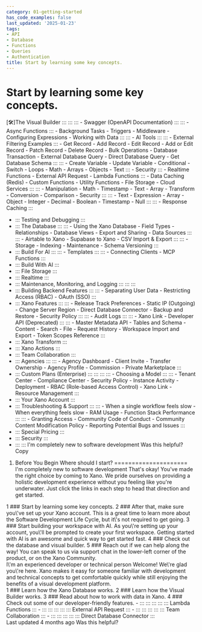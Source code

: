 ```yaml
---
category: 01-getting-started
has_code_examples: false
last_updated: '2025-01-23'
tags:
- API
- Database
- Functions
- Queries
- Authentication
title: Start by learning some key concepts.
---
```


# Start by learning some key concepts.

[🛠️]The Visual Builder
    :::
        ::: 
            ::: 
            -   Swagger (OpenAPI Documentation)
            :::
            ::: 
            -   Async Functions
            :::
        -   Background Tasks
        -   Triggers
        -   Middleware
        -   Configuring Expressions
        -   Working with Data
        :::
        ::: 
        -   AI Tools
            ::: 
                ::: 
                -   External Filtering Examples
                :::
            -   Get Record
            -   Add Record
            -   Edit Record
            -   Add or Edit Record
            -   Patch Record
            -   Delete Record
            -   Bulk Operations
            -   Database Transaction
            -   External Database Query
            -   Direct Database Query
            -   Get Database Schema
            :::
            ::: 
            -   Create Variable
            -   Update Variable
            -   Conditional
            -   Switch
            -   Loops
            -   Math
            -   Arrays
            -   Objects
            -   Text
            :::
        -   Security
            ::: 
            -   Realtime Functions
            -   External API Request
            -   Lambda Functions
            :::
        -   Data Caching (Redis)
        -   Custom Functions
        -   Utility Functions
        -   File Storage
        -   Cloud Services
        :::
        ::: 
        -   Manipulation
        -   Math
        -   Timestamp
        -   Text
        -   Array
        -   Transform
        -   Conversion
        -   Comparison
        -   Security
        :::
        ::: 
        -   Text
        -   Expression
        -   Array
        -   Object
        -   Integer
        -   Decimal
        -   Boolean
        -   Timestamp
        -   Null
        :::
        ::: 
        -   Response Caching
        :::
-   ::: 
    Testing and Debugging
    :::
-   ::: 
    The Database
    :::
        ::: 
        -   Using the Xano Database
        -   Field Types
        -   Relationships
        -   Database Views
        -   Export and Sharing
        -   Data Sources
        :::
        ::: 
        -   Airtable to Xano
        -   Supabase to Xano
        -   CSV Import & Export
        :::
        ::: 
        -   Storage
        -   Indexing
        -   Maintenance
        -   Schema Versioning
        :::
-   ::: 
    Build For AI
    :::
        ::: 
        -   Templates
        :::
        ::: 
        -   Connecting Clients
        -   MCP Functions
        :::
-   ::: 
    Build With AI
    :::
-   ::: 
    File Storage
    :::
-   ::: 
    Realtime
    :::
-   ::: 
    Maintenance, Monitoring, and Logging
    :::
        ::: 
        :::
-   ::: 
    Building Backend Features
    :::
        ::: 
        -   Separating User Data
        -   Restricting Access (RBAC)
        -   OAuth (SSO)
        :::
-   ::: 
    Xano Features
    :::
        ::: 
        -   Release Track Preferences
        -   Static IP (Outgoing)
        -   Change Server Region
        -   Direct Database Connector
        -   Backup and Restore
        -   Security Policy
        :::
        ::: 
        -   Audit Logs
        :::
        ::: 
        -   Xano Link
        -   Developer API (Deprecated)
        :::
        ::: 
        -   Master Metadata API
        -   Tables and Schema
        -   Content
        -   Search
        -   File
        -   Request History
        -   Workspace Import and Export
        -   Token Scopes Reference
        :::
-   ::: 
    Xano Transform
    :::
-   ::: 
    Xano Actions
    :::
-   ::: 
    Team Collaboration
    :::
-   ::: 
    Agencies
    :::
        ::: 
        -   Agency Dashboard
        -   Client Invite
        -   Transfer Ownership
        -   Agency Profile
        -   Commission
        -   Private Marketplace
        :::
-   ::: 
    Custom Plans (Enterprise)
    :::
        ::: 
            ::: 
                ::: 
                -   Choosing a Model
                :::
            :::
        -   Tenant Center
        -   Compliance Center
        -   Security Policy
        -   Instance Activity
        -   Deployment
        -   RBAC (Role-based Access Control)
        -   Xano Link
        -   Resource Management
        :::
-   ::: 
    Your Xano Account
    :::
-   ::: 
    Troubleshooting & Support
    :::
        ::: 
        -   When a single workflow feels slow
        -   When everything feels slow
        -   RAM Usage
        -   Function Stack Performance
        :::
        ::: 
        -   Granting Access
        -   Community Code of Conduct
        -   Community Content Modification Policy
        -   Reporting Potential Bugs and Issues
        :::
-   ::: 
    Special Pricing
    :::
-   ::: 
    Security
    :::
-   ::: 
    :::
    I\'m completely new to software development
Was this helpful?
Copy
1.  Before You Begin
Where should I start? 
=====================
I\'m completely new to software development
That\'s okay! You\'ve made the right choice by coming to Xano. We pride ourselves on providing a holistic development experience without you feeling like you\'re underwater.
Just click the links in each step to head that direction and get started.
<div>
1
###  
Start by learning some key concepts.
2
###  
After that, make sure you\'ve set up your Xano account.
This is a great time to learn more about the Software Development Life Cycle, but it\'s not required to get going.
3
###  
Start building your workspace with AI.
As you\'re setting up your account, you\'ll be prompted to create your first workspace. Getting started with AI is an awesome and quick way to get started fast.
4
###  
Check out the database and visual builder.
5
###  
Reach out if we can help along the way!
You can speak to us via support chat in the lower-left corner of the product, or on the Xano Community.
</div>
I\'m an experienced developer or technical person
Welcome! We\'re glad you\'re here. Xano makes it easy for someone familiar with development and technical concepts to get comfortable quickly while still enjoying the benefits of a visual development platform.
<div>
1
###  
Learn how the Xano Database works.
2
###  
Learn how the Visual Builder works.
3
###  
Read about how to work with data in Xano.
4
###  
Check out some of our developer-friendly features.
-   ::: 
    ::: 
    :::
    :::
    ::: 
    Lambda Functions
    :::
-   ::: 
    ::: 
    :::
    :::
    ::: 
    External API Request
    :::
-   ::: 
    ::: 
    :::
    :::
    ::: 
    Team Collaboration
    :::
-   ::: 
    ::: 
    :::
    :::
    ::: 
    Direct Database Connector
    :::
</div>
Last updated 4 months ago
Was this helpful?